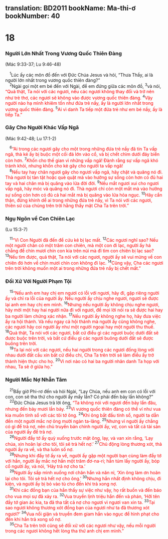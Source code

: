 translation: BD2011
bookName: Ma-thi-ơ 
bookNumber: 40
-------

<div class="title"><h1>18</h1><h3>Người Lớn Nhất Trong Vương Quốc Thiên Ðàng</h3><p>(Mác 9:33-37; Lu 9:46-48)</p></div>
<span class="verse mat_18_1"> <sup>1</sup>Lúc ấy các môn đồ đến với Ðức Chúa Jesus và hỏi, “Thưa Thầy, ai là người lớn nhất trong vương quốc thiên đàng?”<br/></span>
<span class="verse mat_18_2"> <sup>2</sup>Ngài gọi một em bé đến với Ngài, để em đứng giữa các môn đồ, </span>
<span class="verse mat_18_3"><sup>3</sup>và nói, <font color="red">“Quả thật, Ta nói với các ngươi, nếu các ngươi không thay đổi và trở nên như trẻ thơ, các ngươi sẽ không vào được vương quốc thiên đàng. </font></span>
<span class="verse mat_18_4"><sup>4</sup><font color="red">Vậy người nào hạ mình khiêm tốn như đứa trẻ nầy, ấy là người lớn nhất trong vương quốc thiên đàng. </font></span>
<span class="verse mat_18_5"><sup>5</sup><font color="red">Ai vì danh Ta tiếp một đứa trẻ như em bé nầy, ấy là tiếp Ta.”</font><br/></span>
<div class="title"><h3>Gây Cho Người Khác Vấp Ngã</h3><p>(Mác 9:42-48; Lu 17:1-2)</p></div>
<span class="verse mat_18_6"> <sup>6</sup><font color="red">“Ai trong các ngươi gây cho một trong những đứa trẻ nầy đã tin Ta vấp ngã, thà kẻ ấy bị buộc một cối đá lớn vào cổ, và bị chết chìm dưới đáy biển còn hơn. </font></span>
<span class="verse mat_18_7"><sup>7</sup><font color="red">Khốn cho thế gian vì những vấp ngã! Ðành rằng sự vấp ngã khó tránh khỏi, nhưng khốn cho kẻ gây cho người ta vấp ngã!</font><br/></span>
<span class="verse mat_18_8"> <sup>8</sup><font color="red">Nếu tay hay chân ngươi gây cho ngươi vấp ngã, hãy chặt và quăng nó đi. Thà ngươi bị tàn tật hoặc què quặt mà vào hưởng sự sống còn hơn có đủ hai tay và hai chân mà bị quăng vào lửa đời đời. </font></span>
<span class="verse mat_18_9"><sup>9</sup><font color="red">Nếu mắt ngươi xui cho ngươi vấp ngã, hãy móc và quăng nó đi. Thà ngươi chỉ còn một mắt mà vào hưởng sự sống còn hơn có đủ cả hai mắt mà bị quăng vào lửa hỏa ngục. </font></span>
<span class="verse mat_18_10"><sup>10</sup><font color="red">Hãy cẩn thận, đừng khinh dể ai trong những đứa trẻ nầy, vì Ta nói với các ngươi, thiên sứ của chúng trên trời hằng thấy mặt Cha Ta trên trời.”</font><br/></span>
<div class="title"><h3>Ngụ Ngôn về Con Chiên Lạc</h3><p>(Lu 15:3-7)</p></div>
<span class="verse mat_18_11"> <sup>11</sup><font color="red">“Vì Con Người đã đến để cứu kẻ bị lạc mất. </font></span>
<span class="verse mat_18_12"><sup>12</sup><font color="red">Các ngươi nghĩ sao? Nếu một người chăn có một trăm con chiên, mà một con đi lạc, người ấy há chẳng để chín mươi chín con kia trên núi mà đi tìm con chiên bị lạc sao? </font></span>
<span class="verse mat_18_13"><sup>13</sup><font color="red">Nếu tìm được, quả thật, Ta nói với các ngươi, người ấy sẽ vui mừng về con chiên đó hơn về chín mươi chín con không đi lạc. </font></span>
<span class="verse mat_18_14"><sup>14</sup><font color="red">Cũng vậy, Cha các ngươi trên trời không muốn một ai trong những đứa trẻ nầy bị chết mất.”</font><br/></span>
<div class="title"><h3>Ðối Xử Với Người Phạm Tội</h3></div>
<span class="verse mat_18_15"> <sup>15</sup><font color="red">“Nếu anh em hay chị em ngươi có lỗi với ngươi, hãy đi, gặp riêng người ấy và chỉ ra lỗi của người ấy. Nếu người ấy chịu nghe ngươi, ngươi sẽ được lại anh em hay chị em mình. </font></span>
<span class="verse mat_18_16"><sup>16</sup><font color="red">Nhưng nếu người ấy không chịu nghe ngươi, hãy mời một hay hai người nữa đi với ngươi, để mọi lời nói ra sẽ được hai hay ba người làm chứng xác nhận. </font></span>
<span class="verse mat_18_17"><sup>17</sup><font color="red">Nếu người ấy không nghe họ, hãy đưa việc ấy ra hội thánh. Và nếu ngay cả hội thánh mà người ấy cũng không nghe, các ngươi hãy coi người ấy như một người ngoại hay một người thu thuế. </font></span>
<span class="verse mat_18_18"><sup>18</sup><font color="red">Quả thật, Ta nói với các ngươi, bất cứ điều gì các ngươi buộc dưới đất sẽ được buộc trên trời, và bất cứ điều gì các ngươi buông dưới đất sẽ được buông trên trời.</font><br/></span>
<span class="verse mat_18_19"> <sup>19</sup><font color="red">Ta lại nói với các ngươi, nếu hai người trong các ngươi đồng lòng với nhau dưới đất cầu xin bất cứ điều chi, Cha Ta trên trời sẽ làm điều ấy trở thành hiện thực cho họ. </font></span>
<span class="verse mat_18_20"><sup>20</sup><font color="red">Vì nơi nào có hai ba người nhân danh Ta họp với nhau, Ta sẽ ở giữa họ.”</font><br/></span>
<div class="title"><h3>Người Mắc Nợ Nhẫn Tâm</h3></div>
<span class="verse mat_18_21"> <sup>21</sup>Bấy giờ Phi-rơ đến và hỏi Ngài, “Lạy Chúa, nếu anh em con có lỗi với con, con sẽ tha thứ cho người ấy mấy lần? Có phải đến bảy lần không?”<br/></span>
<span class="verse mat_18_22"> <sup>22</sup>Ðức Chúa Jesus trả lời ông, <font color="red">“Ta không nói với ngươi đến bảy lần đâu, nhưng đến bảy mươi lần bảy. </font></span>
<span class="verse mat_18_23"><sup>23</sup><font color="red">Vì vương quốc thiên đàng có thể ví như vua kia muốn tính sổ với các tôi tớ ông. </font></span>
<span class="verse mat_18_24"><sup>24</sup><font color="red">Khi ông bắt đầu tính sổ, người ta dẫn đến một người mắc nợ ông mười ngàn ta-lâng. </font></span>
<span class="verse mat_18_25"><sup>25</sup><font color="red">Nhưng vì người ấy chẳng có gì để trả nợ, nên chủ truyền bán chính người ấy, vợ, con và tất cả tài sản của người ấy để trả nợ.</font><br/></span>
<span class="verse mat_18_26"> <sup>26</sup><font color="red">Người đầy tớ ấy quỳ xuống trước mặt ông, lạy, và van xin rằng, ‘Lạy chúa, xin hoãn lại cho tôi, tôi sẽ trả hết nợ.’ </font></span>
<span class="verse mat_18_27"><sup>27</sup><font color="red">Chủ động lòng thương xót, thả người ấy ra về, và tha luôn số nợ.</font><br/></span>
<span class="verse mat_18_28"> <sup>28</sup><font color="red">Nhưng khi đầy tớ ấy ra về, người ấy gặp một người bạn cùng làm đầy tớ với hắn, người ấy mắc nợ hắn một trăm đơ-na-ri; hắn túm lấy người ấy, bóp cổ người ấy, và nói, ‘Hãy trả nợ cho ta.’</font><br/></span>
<span class="verse mat_18_29"> <sup>29</sup><font color="red">Người ấy sấp mình xuống nơi chân hắn và năn nỉ, ‘Xin ông làm ơn hoãn lại cho tôi. Tôi sẽ trả hết nợ cho ông.’ </font></span>
<span class="verse mat_18_30"><sup>30</sup><font color="red">Nhưng hắn nhất định không chịu, đi kiện, và người ấy bị bỏ vào tù cho đến khi trả xong nợ.</font><br/></span>
<span class="verse mat_18_31"> <sup>31</sup><font color="red">Khi các đồng bạn của hắn thấy sự việc như vậy, họ rất buồn và đến báo cho vua mọi sự đã xảy ra. </font></span>
<span class="verse mat_18_32"><sup>32</sup><font color="red">Vua truyền lịnh triệu hắn đến và phán, ‘Hỡi tên đầy tớ gian ác kia, ta đã tha tất cả nợ cho ngươi vì ngươi van xin ta. </font></span>
<span class="verse mat_18_33"><sup>33</sup><font color="red">Tại sao ngươi không thương xót đồng bạn của ngươi như ta đã thương xót ngươi?’ </font></span>
<span class="verse mat_18_34"><sup>34</sup><font color="red">Vua nổi giận và truyền đem giam hắn vào ngục để hình phạt cho đến khi hắn trả xong số nợ.</font><br/></span>
<span class="verse mat_18_35"> <sup>35</sup><font color="red">Cha Ta trên trời cũng sẽ đối xử với các ngươi như vậy, nếu mỗi người trong các ngươi không hết lòng tha thứ anh chị em mình.”</font><br/></span>
